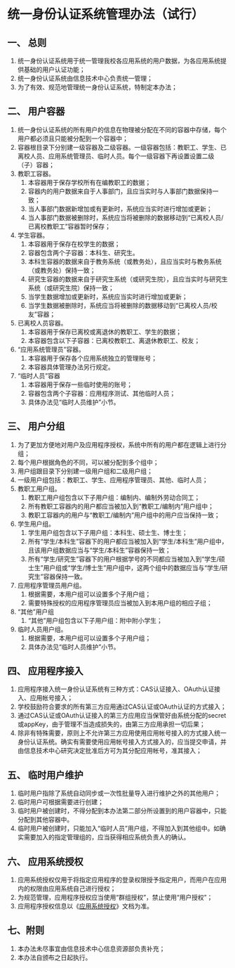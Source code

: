# 统一身份认证系统管理办法（试行）

## 一、 总则
1. 统一身份认证系统用于统一管理我校各应用系统的用户数据，为各应用系统提供基础的用户认证功能；
2. 统一身份认证系统由信息技术中心负责统一管理；
3. 为了有效、规范地管理统一身份认证系统，特制定本办法；


## 二、 用户容器
1. 统一身份认证系统的所有用户的信息在物理被分配在不同的容器中存储，每个用户都必须且只能被分配到一个容器中；
2. 容器根目录下分别建一级容器及二级容器。一级容器包括：教职工、学生、已离校人员、应用系统管理员、临时人员。每个一级容器下再设置设置二级（子）容器；
3. 教职工容器。
    1. 本容器用于保存学校所有在编教职工的数据；
    2. 容器内的用户数据来自于人事部门，且应当实时与人事部门数据保持一致；
    3. 当人事部门数据新增加或有更新时，系统应当实时进行增加或更新；
    4. 当人事部门数据被删除时，系统应当将被删除的数据移动到“已离校人员/已离校教职工”容器暂时保存；
4. 学生容器。
    1. 本容器用于保存在校学生的数据；
    2. 容器包含两个子容器：本科生、研究生。
    3. 本科生容器的数据来自于教务系统（或教务处），且应当实时与教务系统（或教务处）保持一致；
    4. 研究生容器的数据来自于研究生系统（或研究生院），且应当实时与研究生系统（或研究生院）保持一致；
    5. 当学生数据增加或更新时，系统应当实时进行增加或更新；
    6. 当学生数据被删除时，系统应当将被删除的数据移动到“已离校人员/校友”容器；
5. 已离校人员容器。
    1. 本容器用于保存已离校或离退休的教职工、学生的数据；
    2. 本容器包含以下子容器：已离校教职工、离退休教职工、校友；
6. “应用系统管理员”容器。
    1. 本容器用于保存各个应用系统独立的管理账号；
    2. 本容器具体管理办法另行规定。
7. “临时人员”容器
    1. 本容器用于保存一些临时使用的账号；
    2. 容器包含两个子容器：应用程序测试、其他临时人员；
    3. 具体办法见“临时人员维护”小节。

    
## 三、 用户分组
1. 为了更加方便地对用户及应用程序授权，系统中所有的用户都在逻辑上进行分组；
2. 每个用户根据角色的不同，可以被分配到多个组中；
3. 用户组跟目录下分别建一级用户组和二级用户组；
4. 一级用户组包括：教职工、学生、应用程序管理员、其他、临时人员；
5. 教职工用户组。
    1. 教职工用户组包含以下子用户组：编制内、编制外劳动合同工；
    2. 所有教职工容器内的用户都应当被加入到“教职工/编制内”用户组中；
    3. 教职工容器内的用户与“教职工/编制内”用户组中的用户应当保持一致；
6. 学生用户组。
    1. 学生用户组包含以下子用户组：本科生、硕士生、博士生；
    2. 所有“学生/本科生”容器下的用户都应当被加入到“学生/本科生”用户组中，且该用户组数据应当与“学生/本科生”容器保持一致；
    3. 所有“学生/研究生”容器下的用户根据学号的不同都应当被加入到“学生/硕士生”用户组或“学生/博士生”用户组中，这两个组中的数据应当与“学生/研究生”容器保持一致。
7. 应用程序管理员用户组。
    1. 根据需要，本用户组可以设置多个子用户组；
    2. 需要特殊授权的应用程序管理员应当被加入到本用户组的相应子组；
8. “其他”用户组
	  1. “其他”用户组包含以下子用户组：附中附小学生；
9. 临时人员用户组。
    1. 根据需要，本用户组可以设置多个子用户组；
    2. 具体办法见“临时人员维护”小节。

## 四、 应用程序接入
1. 应用程序接入统一身份认证系统有三种方式：CAS认证接入、OAuth认证接入、应用帐号接入；
2. 学校鼓励符合要求的所有第三方应用通过CAS认证或OAuth认证的方式接入；
3. 通过CAS认证或OAuth认证接入的第三方应用应当保管好由系统分配的secret或appKey，由于管理不当造成损失的，由第三方应用承担一切后果；
4. 除非有特殊需要，原则上不允许第三方应用使用应用帐号接入的方式接入统一身份认证系统。确实有需要使用应用帐号接入方式接入的，应当提交申请，并由信息技术中心研究决定批准后方可为其分配应用帐号，准其接入；

## 五、 临时用户维护
1. 临时用户指除了系统自动同步或一次性批量导入进行维护之外的其他用户；
2. 临时用户可根据需要进行创建；
3. 临时用户被创建时，不得分配到本办法第二部分所设置到的用户容器中，只能分配到其他容器中。
4. 临时用户被创建时，只能加入“临时人员”用户组，不得加入到其他组中。如确实需要加入的指定管理组的，应当获得相应系统负责人的确认。

## 六、 应用系统授权
1. 应用系统授权仅用于将指定应用程序的登录权限授予指定用户，而用户在应用内的权限由应用系统自己进行授权；
2. 为规范管理，应用程序授权应当使用“群组授权”，禁止使用“用户授权”；
3. 应用程序授权信息以《[应用系统授权](./yingyong-shouquan.md)》文档为准。

## 七、附则
1. 本办法未尽事宜由信息技术中心信息资源部负责补充；
2. 本办法自颁布之日起执行。






